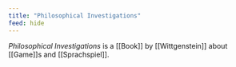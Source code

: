```yaml
---
title: "Philosophical Investigations"
feed: hide
---
```


_Philosophical Investigations_ is a [[Book]] by [[Wittgenstein]] about [[Game]]s and [[Sprachspiel]]. 